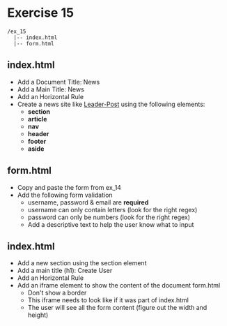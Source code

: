 # Exercise 15

```
/ex_15
  |-- index.html
  |-- form.html
```

## index.html
* Add a Document Title: News
* Add a Main Title: News
* Add an Horizontal Rule
* Create a news site like [Leader-Post](https://leaderpost.com) using the following elements:
  * **section**
  * **article**
  * **nav**
  * **header**
  * **footer**
  * **aside**

## form.html
* Copy and paste the form from ex_14
* Add the following form validation
  * username, password & email are **required**
  * username can only contain letters (look for the right regex)
  * password can only be numbers (look for the right regex)
  * Add a descriptive text to help the user know what to input

## index.html
* Add a new section using the section element
* Add a main title (h1): Create User
* Add an Horizontal Rule
* Add an iframe element to show the content of the document form.html
  * Don't show a border
  * This iframe needs to look like if it was part of index.html
  * The user will see all the form content (figure out the width and height)


